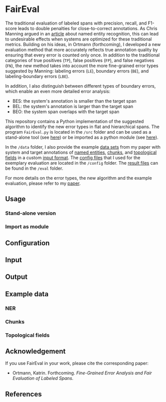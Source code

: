 # FairEval

The traditional evaluation of labeled spans with precision, recall, and F1-score leads to double penalties for close-to-correct annotations. As Chris Manning argued in an [article](https://nlpers.blogspot.com/2006/08/doing-named-entity-recognition-dont.html) about named entity recognition, this can lead to undesirable effects when systems are optimized for these traditional metrics. Building on his ideas, in Ortmann (forthcoming), I developed a new evaluation method that more accurately reflects true annotation quality by ensuring that every error is counted only once. In addition to the traditional categories of true positives (`TP`), false positives (`FP`), and false negatives (`FN`), the new method takes into account the more fine-grained error types suggested by Manning: labeling errors (`LE`), boundary errors (`BE`), and labeling-boundary errors (`LBE`). 

In addition, I also distinguish between different types of boundary errors, which enable an even more detailed error analysis:

- BES: the system's annotation is smaller than the target span
- BEL: the system's annotation is larger than the target span
- BEO: the system span overlaps with the target span

This repository contains a Python implementation of the suggested algorithm to identify the new error types in flat and hierarchical spans. The program `FairEval.py` is located in the `/src` folder and can be used as a stand-alone tool (see [here](#stand-alone-version)) or be imported as a python module (see [here](#import-as-module)). 

In the `/data` folder, I also provide the example [data sets](#example-data) from my paper with system and target annotations of [named entities](#ner), [chunks](#chunks), and [topological fields](#topological-fields) in a custom [input format](#input). The [config files](#configuration) that I used for the exemplary evaluation are located in the `/config` folder. The [result files](#output) can be found in the `/eval` folder.   

For more details on the error types, the new algorithm and the example evaluation, please refer to my [paper]().

## Usage

### Stand-alone version

### Import as module

## Configuration

## Input 

## Output

## Example data

### NER

### Chunks

### Topological fields

## Acknowledgement

If you use FairEval in your work, please cite the corresponding paper:

- Ortmann, Katrin. Forthcoming. *Fine-Grained Error Analysis and Fair Evaluation of Labeled Spans*.

## References
